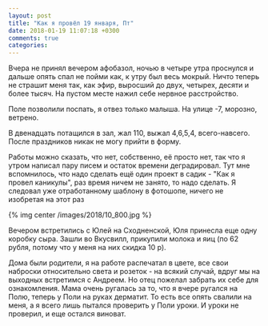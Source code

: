 ```yaml
---
layout: post
title: "Как я провёл 19 января, Пт"
date: 2018-01-19 11:07:18 +0300
comments: true
categories: 
---
```

Вчера не принял вечером афобазол, ночью в четыре утра проснулся и дальше опять спал не пойми как, к утру был весь мокрый. Ничто теперь не страшит меня так, как эфир, выросший до двух, четырех, десяти и более тысяч. На пустом месте нажил себе нервное расстройство.

Поле позволили поспать, я отвез только малыша. На улице -7, морозно, ветрено.

В двенадцать потащился в зал, жал 110, выжал 4,6,5,4, всего-навсего. После праздников никак не могу прийти в форму.

Работы можно сказать, что нет, собственно, её просто нет, так что я утром написал пару писем и остаток времени деградировал. Тут мне вспомнилось, что надо сделать ещё один проект в садик - "Как я провел каникулы", раз  время ничем не занято, то надо сделать. Я следовал уже отработанному шаблону в фотошопе, ничего не изобретая на этот раз

{% img center /images/2018/10_800.jpg %}

Вечером встретились с Юлей на Сходненской, Юля принесла еще одну коробку сыра. Зашли во Вкусвилл, прикупили молока и яиц (по 62 рубля, потому что у меня на них скидка 10 р).

Дома были родители, я на работе распечатал в цвете, все свои наброски относительно света и розеток - на всякий случай, вдруг мы на выходных встретимся с Андреем. Но отец пожелал забрать их себе для ознакомления. Мама очень ругалась за то, что я вчере ругался на Полю, теперь у Поли на руках дерматит. То есть все опять свалили на меня, а я всего лишь пытался проверить у Поли уроки. И уроки не проверил, и еще остался виноват.